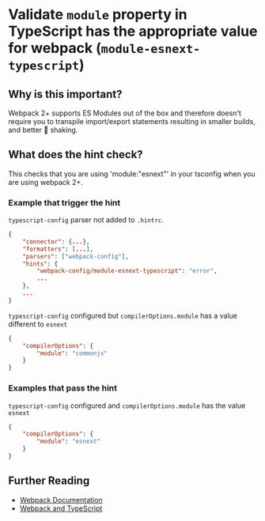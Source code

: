 # Validate `module` property in TypeScript has the appropriate value for webpack (`module-esnext-typescript`)

## Why is this important?

Webpack 2+ supports ES Modules out of the box and therefore
doesn't require you to transpile import/export statements resulting in smaller
builds, and better 🌳 shaking.

## What does the hint check?

This checks that you are using 'module:"esnext"' in your tsconfig when you are
using webpack 2+.

### Example that **trigger** the hint

`typescript-config` parser not added to `.hintrc`.

```json
{
    "connector": {...},
    "formatters": [...],
    "parsers": ["webpack-config"],
    "hints": {
        "webpack-config/module-esnext-typescript": "error",
        ...
    },
    ...
}
```

`typescript-config` configured but `compilerOptions.module` has
a value different to `esnext`

```json
{
    "compilerOptions": {
        "module": "commonjs"
    }
}
```

### Examples that **pass** the hint

`typescript-config` configured and `compilerOptions.module` has
the value `esnext`

```json
{
    "compilerOptions": {
        "module": "esnext"
    }
}
```

## Further Reading

* [Webpack Documentation][webpack docs]
* [Webpack and TypeScript][typescript docs]

[webpack docs]: https://webpack.js.org/concepts/
[typescript docs]: https://webpack.js.org/guides/typescript/
